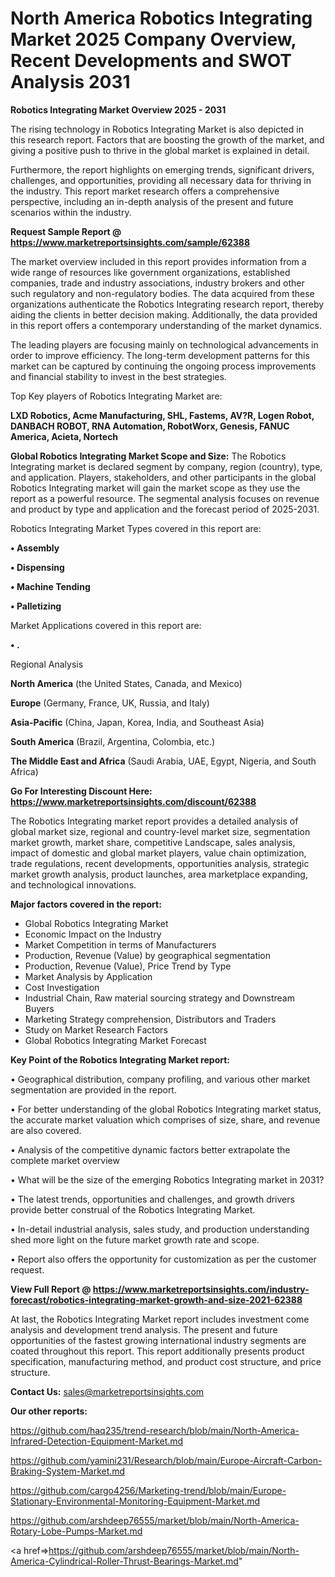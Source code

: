 # North America Robotics Integrating Market 2025 Company Overview, Recent Developments and SWOT Analysis 2031

<Strong> Robotics Integrating Market Overview 2025 - 2031</strong>

The rising technology in Robotics Integrating Market is also depicted in this research report. Factors that are boosting the growth of the market, and giving a positive push to thrive in the global market is explained in detail.

Furthermore, the report highlights on emerging trends, significant drivers, challenges, and opportunities, providing all necessary data for thriving in the industry. This report market research offers a comprehensive perspective, including an in-depth analysis of the present and future scenarios within the industry.

<strong>Request Sample Report @ <a href=https://www.marketreportsinsights.com/sample/62388>https://www.marketreportsinsights.com/sample/62388</a></strong>

The market overview included in this report provides information from a wide range of resources like government organizations, established companies, trade and industry associations, industry brokers and other such regulatory and non-regulatory bodies. The data acquired from these organizations authenticate the Robotics Integrating research report, thereby aiding the clients in better decision making. Additionally, the data provided in this report offers a contemporary understanding of the market dynamics.

The leading players are focusing mainly on technological advancements in order to improve efficiency. The long-term development patterns for this market can be captured by continuing the ongoing process improvements and financial stability to invest in the best strategies.

Top Key players of Robotics Integrating Market are:

<strong>LXD Robotics, Acme Manufacturing, SHL, Fastems, AV?R, Logen Robot, DANBACH ROBOT, RNA Automation, RobotWorx, Genesis, FANUC America, Acieta, Nortech</strong>

<strong><b>Global Robotics Integrating Market Scope and Size:</b></strong>
The Robotics Integrating market is declared segment by company, region (country), type, and application. Players, stakeholders, and other participants in the global Robotics Integrating market will gain the market scope as they use the report as a powerful resource. The segmental analysis focuses on revenue and product by type and application and the forecast period of 2025-2031.

Robotics Integrating Market Types covered in this report are:

<strong>• Assembly

• Dispensing

• Machine Tending

• Palletizing</strong>

Market Applications covered in this report are:

<strong>• .</strong> 

Regional Analysis

<strong>North America</strong> (the United States, Canada, and Mexico)

<strong>Europe</strong> (Germany, France, UK, Russia, and Italy)

<strong>Asia-Pacific</strong> (China, Japan, Korea, India, and Southeast Asia)

<strong>South America</strong> (Brazil, Argentina, Colombia, etc.)

<strong>The Middle East and Africa</strong> (Saudi Arabia, UAE, Egypt, Nigeria, and South Africa)

<strong>Go For Interesting Discount Here: <a href=https://www.marketreportsinsights.com/discount/62388>https://www.marketreportsinsights.com/discount/62388</a></strong>

The Robotics Integrating market report provides a detailed analysis of global market size, regional and country-level market size, segmentation market growth, market share, competitive Landscape, sales analysis, impact of domestic and global market players, value chain optimization, trade regulations, recent developments, opportunities analysis, strategic market growth analysis, product launches, area marketplace expanding, and technological innovations.

<strong><b>Major factors covered in the report:</b></strong>
<ul>
  <li>Global Robotics Integrating Market </li>
  <li>Economic Impact on the Industry</li>
  <li>Market Competition in terms of Manufacturers</li>
  <li>Production, Revenue (Value) by geographical segmentation</li>
  <li>Production, Revenue (Value), Price Trend by Type</li>
  <li>Market Analysis by Application</li>
  <li>Cost Investigation</li>
  <li>Industrial Chain, Raw material sourcing strategy and Downstream Buyers</li>
  <li>Marketing Strategy comprehension, Distributors and Traders</li>
  <li>Study on Market Research Factors</li>
  <li>Global Robotics Integrating Market Forecast</li>
</ul>

<strong><b>Key Point of the Robotics Integrating Market report:</b></strong>

• Geographical distribution, company profiling, and various other market segmentation are provided in the report.

• For better understanding of the global Robotics Integrating market status, the accurate market valuation which comprises of size, share, and revenue are also covered.

• Analysis of the competitive dynamic factors better extrapolate the complete market overview

• What will be the size of the emerging Robotics Integrating market in 2031?

• The latest trends, opportunities and challenges, and growth drivers provide better construal of the Robotics Integrating Market.

• In-detail industrial analysis, sales study, and production understanding shed more light on the future market growth rate and scope.

• Report also offers the opportunity for customization as per the customer request.

<strong><b>View Full Report @ <a href=https://www.marketreportsinsights.com/industry-forecast/robotics-integrating-market-growth-and-size-2021-62388>https://www.marketreportsinsights.com/industry-forecast/robotics-integrating-market-growth-and-size-2021-62388</a></b></strong>


At last, the Robotics Integrating Market report includes investment come analysis and development trend analysis. The present and future opportunities of the fastest growing international industry segments are coated throughout this report. This report additionally presents product specification, manufacturing method, and product cost structure, and price structure.

<strong>Contact Us:</strong>
sales@marketreportsinsights.com

<strong>Our other reports:</strong>

<a href=https://github.com/haq235/trend-research/blob/main/North-America-Infrared-Detection-Equipment-Market.md>https://github.com/haq235/trend-research/blob/main/North-America-Infrared-Detection-Equipment-Market.md</a>

<a href=https://github.com/yamini231/Research/blob/main/Europe-Aircraft-Carbon-Braking-System-Market.md>https://github.com/yamini231/Research/blob/main/Europe-Aircraft-Carbon-Braking-System-Market.md</a>

<a href=https://github.com/cargo4256/Marketing-trend/blob/main/Europe-Stationary-Environmental-Monitoring-Equipment-Market.md>https://github.com/cargo4256/Marketing-trend/blob/main/Europe-Stationary-Environmental-Monitoring-Equipment-Market.md</a>

<a href=https://github.com/arshdeep76555/market/blob/main/North-America-Rotary-Lobe-Pumps-Market.md>https://github.com/arshdeep76555/market/blob/main/North-America-Rotary-Lobe-Pumps-Market.md</a>

<a href=>https://github.com/arshdeep76555/market/blob/main/North-America-Cylindrical-Roller-Thrust-Bearings-Market.md</a>"
